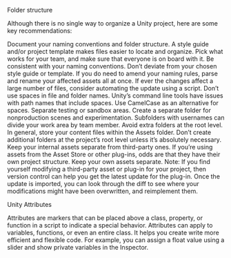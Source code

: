 Folder structure

Although there is no single way to organize a Unity project, here are some key recommendations:

Document your naming conventions and folder structure. A style guide and/or project template makes files easier to locate and organize. Pick what works for your team, and make sure that everyone is on board with it.
Be consistent with your naming conventions. Don’t deviate from your chosen style guide or template. If you do need to amend your naming rules, parse and rename your affected assets all at once. If ever the changes affect a large number of files, consider automating the update using a script.
Don’t use spaces in file and folder names. Unity’s command line tools have issues with path names that include spaces. Use CamelCase as an alternative for spaces.
Separate testing or sandbox areas. Create a separate folder for nonproduction scenes and experimentation. Subfolders with usernames can divide your work area by team member.
Avoid extra folders at the root level. In general, store your content files within the Assets folder. Don’t create additional folders at the project’s root level unless it’s absolutely necessary.
Keep your internal assets separate from third-party ones. If you’re using assets from the Asset Store or other plug-ins, odds are that they have their own project structure. Keep your own assets separate.
Note: If you find yourself modifying a third-party asset or plug-in for your project, then version control can help you get the latest update for the plug-in. Once the update is imported, you can look through the diff to see where your modifications might have been overwritten, and reimplement them.

Unity Attributes

Attributes are markers that can be placed above a class, property, or function in a script to indicate a special behavior.
Attributes can apply to variables, functions, or even an entire class.
It helps you create write more efficient and flexible code.
For example, you can assign a float value using a slider and show private variables in the Inspector.

